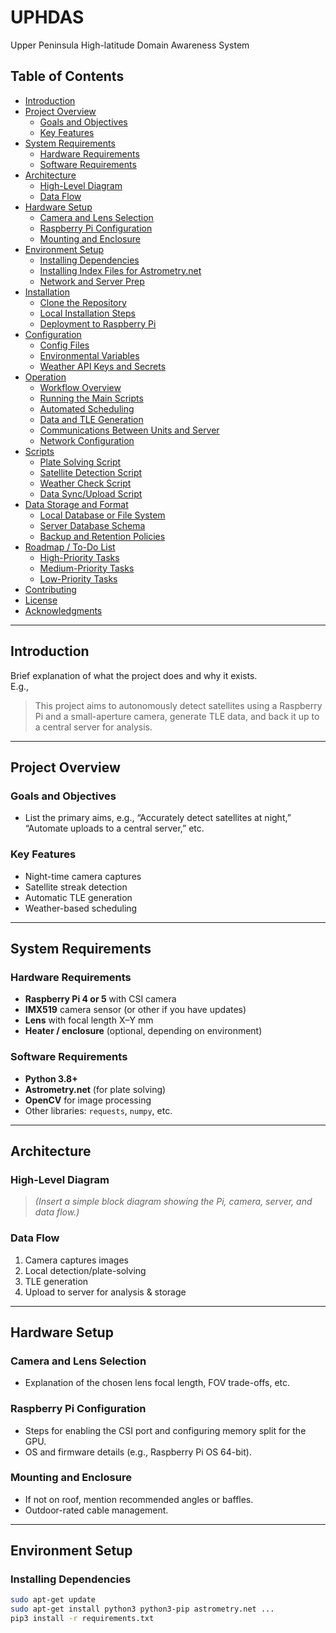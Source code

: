 # UPHDAS
Upper Peninsula High-latitude Domain Awareness System

<!-- Use badges if relevant, e.g., build status or coverage -->
<!-- [![Build Status](https://github.com/YourOrg/YourRepo/actions/workflows/ci.yml/badge.svg)](https://github.com/YourOrg/YourRepo/actions) -->

## Table of Contents
- [Introduction](#introduction)
- [Project Overview](#project-overview)
  - [Goals and Objectives](#goals-and-objectives)
  - [Key Features](#key-features)
- [System Requirements](#system-requirements)
  - [Hardware Requirements](#hardware-requirements)
  - [Software Requirements](#software-requirements)
- [Architecture](#architecture)
  - [High-Level Diagram](#high-level-diagram)
  - [Data Flow](#data-flow)
- [Hardware Setup](#hardware-setup)
  - [Camera and Lens Selection](#camera-and-lens-selection)
  - [Raspberry Pi Configuration](#raspberry-pi-configuration)
  - [Mounting and Enclosure](#mounting-and-enclosure)
- [Environment Setup](#environment-setup)
  - [Installing Dependencies](#installing-dependencies)
  - [Installing Index Files for Astrometry.net](#installing-index-files-for-astrometrynet)
  - [Network and Server Prep](#network-and-server-prep)
- [Installation](#installation)
  - [Clone the Repository](#clone-the-repository)
  - [Local Installation Steps](#local-installation-steps)
  - [Deployment to Raspberry Pi](#deployment-to-raspberry-pi)
- [Configuration](#configuration)
  - [Config Files](#config-files)
  - [Environmental Variables](#environmental-variables)
  - [Weather API Keys and Secrets](#weather-api-keys-and-secrets)
- [Operation](#operation)
  - [Workflow Overview](#workflow-overview)
  - [Running the Main Scripts](#running-the-main-scripts)
  - [Automated Scheduling](#automated-scheduling)
  - [Data and TLE Generation](#data-and-tle-generation)
  - [Communications Between Units and Server](#communications-between-units-and-server)
  - [Network Configuration](#network-configuration)
- [Scripts](#scripts)
  - [Plate Solving Script](#plate-solving-script)
  - [Satellite Detection Script](#satellite-detection-script)
  - [Weather Check Script](#weather-check-script)
  - [Data Sync/Upload Script](#data-syncupload-script)
- [Data Storage and Format](#data-storage-and-format)
  - [Local Database or File System](#local-database-or-file-system)
  - [Server Database Schema](#server-database-schema)
  - [Backup and Retention Policies](#backup-and-retention-policies)
- [Roadmap / To-Do List](#roadmap--to-do-list)
  - [High-Priority Tasks](#high-priority-tasks)
  - [Medium-Priority Tasks](#medium-priority-tasks)
  - [Low-Priority Tasks](#low-priority-tasks)
- [Contributing](#contributing)
- [License](#license)
- [Acknowledgments](#acknowledgments)

---

## Introduction
Brief explanation of what the project does and why it exists.  
E.g.,
> This project aims to autonomously detect satellites using a Raspberry Pi and a small-aperture camera, generate TLE data, and back it up to a central server for analysis.

---

## Project Overview

### Goals and Objectives
- List the primary aims, e.g., “Accurately detect satellites at night,” “Automate uploads to a central server,” etc.

### Key Features
- Night-time camera captures  
- Satellite streak detection  
- Automatic TLE generation  
- Weather-based scheduling  

---

## System Requirements

### Hardware Requirements
- **Raspberry Pi 4 or 5** with CSI camera  
- **IMX519** camera sensor (or other if you have updates)  
- **Lens** with focal length X–Y mm  
- **Heater / enclosure** (optional, depending on environment)

### Software Requirements
- **Python 3.8+**  
- **Astrometry.net** (for plate solving)  
- **OpenCV** for image processing  
- Other libraries: `requests`, `numpy`, etc.

---

## Architecture

### High-Level Diagram
> *(Insert a simple block diagram showing the Pi, camera, server, and data flow.)*

### Data Flow
1. Camera captures images  
2. Local detection/plate-solving  
3. TLE generation  
4. Upload to server for analysis & storage  

---

## Hardware Setup

### Camera and Lens Selection
- Explanation of the chosen lens focal length, FOV trade-offs, etc.

### Raspberry Pi Configuration
- Steps for enabling the CSI port and configuring memory split for the GPU.  
- OS and firmware details (e.g., Raspberry Pi OS 64-bit).

### Mounting and Enclosure
- If not on roof, mention recommended angles or baffles.  
- Outdoor-rated cable management.

---

## Environment Setup

### Installing Dependencies
```bash
sudo apt-get update
sudo apt-get install python3 python3-pip astrometry.net ...
pip3 install -r requirements.txt
